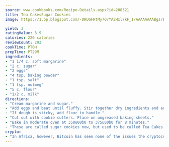 ```yaml
---
source: www.cookbooks.com/Recipe-Details.aspx?id=208321
title: Tea CakesSugar Cookies  
image: https://1.bp.blogspot.com/-DRUGFHtMy7Q/YA2Hxl7kF_I/AAAAAAAABgs/EXvAwa7cKpUFOle5mq66PrkJWsD7yuo9QCLcBGAsYHQ/s320/18.png

yield: 3
ratingValue: 3.9
calories: 220 calories
reviewCount: 293
cookTime: PT0H
prepTime: PT29M
ingredients:
- "1 1/4 c. soft margarine"
- "2 c. sugar"
- "2 eggs"
- "4 tsp. baking powder"
- "1 tsp. salt"
- "1 tsp. nutmeg"
- "5 c. flour"
- "1/2 c. milk"
directions:
- "Cream margarine and sugar."
- "Add eggs and beat until fluffy. Stir together dry ingredients and add alternately with milk."
- "If dough is sticky, add flour to handle."
- "Cut out with cookie cutters. Place on ungreased baking sheets."
- "Bake in moderate oven at 350u00b0 to 375u00b0 for 8 minutes."
- "These are called sugar cookies now, but used to be called Tea Cakes."
crypto:
- "In Africa, however, Bitcoin has seen none of the issues the cryptocurrency experienced globally."
---
```

